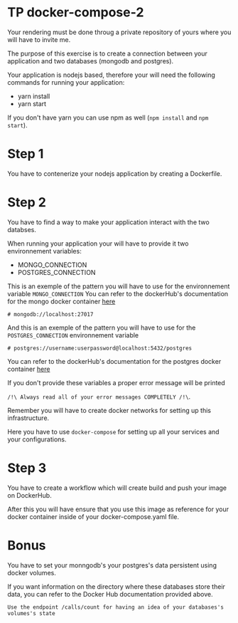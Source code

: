 # TP docker-compose-2
Your rendering must be done throug a private repository of yours where you will have to invite me.

The purpose of this exercise is to create a connection between your application and two databases (mongodb and postgres).

Your application is nodejs based, therefore your will need the following commands for running your application:
  - yarn install
  - yarn start

If you don't have yarn you can use npm as well (``npm install`` and ``npm start``).


# Step 1
You have to contenerize your nodejs application by creating a Dockerfile.

# Step 2
You have to find a way to make your application interact with the two databses.

When running your application your will have to provide it two environnement variables:
  - MONGO_CONNECTION
  - POSTGRES_CONNECTION

This is an exemple of the pattern you will have to use for the environnement variable `MONGO_CONNECTION`
You can refer to the dockerHub's documentation for the mongo docker container [here](https://hub.docker.com/_/mongo)

```
# mongodb://localhost:27017
```

And this is an exemple of the pattern you will have to use for the `POSTGRES_CONNECTION` environnement variable 

```
# postgres://username:userpassword@localhost:5432/postgres
```
You can refer to the dockerHub's documentation for the postgres docker container [here](https://hub.docker.com/_/postgres)

If you don't provide these variables a proper error message will be printed

`/!\ Always read all of your error messages COMPLETELY /!\`.

Remember you will have to create docker networks for setting up this infrastructure.

Here you have to use `docker-compose` for setting up all your services and your configurations.
# Step 3
You have to create a workflow which will create build and push your image on DockerHub.

After this you will have ensure that you use this image as reference for your docker container inside of your docker-compose.yaml file.

# Bonus
You have to set your monngodb's your postgres's data persistent using docker volumes.

If you want information on the directory where these databases store their data, you can refer to the Docker Hub documentation provided above.

```
Use the endpoint /calls/count for having an idea of your databases's volumes's state
```
